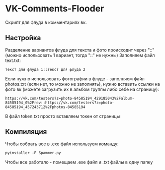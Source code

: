 # VK-Comments-Flooder
Скрипт для флуда в комментариях вк.
## Настройка
Разделение вариантов флуда для текста и фото происходит через "::" (можно использовать 1 вариант, тогда "::" не нужны)
Заполняем файл text.txt:
```
текст для флуда 1::текст для флуда 2
```
Если нужно использовать фотографии в флуде - заполняем файл photos.txt (если нет, то можно не заполнять), нужно вставить ссылки на фото вк (можете загрузить их в альбом группы либо себе на страницу):
```
https://vk.com/testers?z=photo-84585194_429185043%2Falbum-84585194_0%2Frev::https://vk.com/testers?z=photo-84585194_457243712%2Fphotos-84585194
```
В файл token.txt просто вставляем токен от страницы
## Компиляция
Чтобы собрать все в .exe файл используем команду:
```
pyinstaller -F Spammer.py
```
Чтобы все работало - помещаем .exe файл и .txt файлы в одну папку

